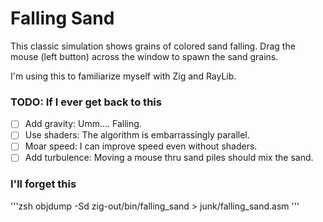 # Falling Sand

This classic simulation shows grains of colored sand falling. Drag the mouse (left button) across the window to spawn the sand grains.

I'm using this to familiarize myself with Zig and RayLib.

### TODO: If I ever get back to this

- [ ] Add gravity: Umm.... Falling.
- [ ] Use shaders: The algorithm is embarrassingly parallel.
- [ ] Moar speed: I can improve speed even without shaders.
- [ ] Add turbulence: Moving a mouse thru sand piles should mix the sand.

### I'll forget this

'''zsh
objdump -Sd zig-out/bin/falling_sand > junk/falling_sand.asm
'''
